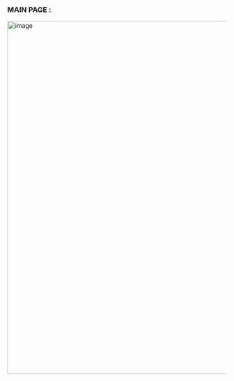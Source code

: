 ### MAIN PAGE : ###

<img width="1470" height="811" alt="image" src="https://github.com/user-attachments/assets/f5cb6312-0cd2-429d-bc91-0c6d4d5e53cc" />

